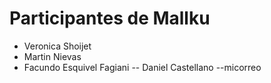 # Participantes de Mallku
- Veronica Shoijet
- Martin Nievas
- Facundo Esquivel Fagiani
-- Daniel Castellano --micorreo

